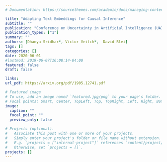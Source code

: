 ```yaml
---
# Documentation: https://sourcethemes.com/academic/docs/managing-content/

title: "Adapting Text Embeddings for Causal Inference"
subtitle: ""
publication: "Conference on Uncertainty in Artificial Intelligence (UAI)"
publication_types: ["1"]
summary: ""
authors: [Dhanya Sridhar*, Victor Veitch*,  David Blei]
tags: []
categories: []
date: 2020-06-01
#lastmod: 2019-06-07T16:08:14-04:00
featured: false
draft: false

links:
url_pdf: https://arxiv.org/pdf/1905.12741.pdf

# Featured image
# To use, add an image named `featured.jpg/png` to your page's folder.
# Focal points: Smart, Center, TopLeft, Top, TopRight, Left, Right, BottomLeft, Bottom, BottomRight.
image:
  caption: ""
  focal_point: ""
  preview_only: false

# Projects (optional).
#   Associate this post with one or more of your projects.
#   Simply enter your project's folder or file name without extension.
#   E.g. `projects = ["internal-project"]` references `content/project/deep-learning/index.md`.
#   Otherwise, set `projects = []`.
projects: []
---
```

